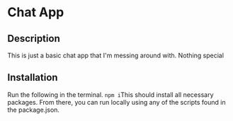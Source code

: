# Chat App

## Description
This is just a basic chat app that I'm messing around with. Nothing special

## Installation 
Run the following in the terminal.  ```npm i```This should install all necessary packages. From there, you can run locally using any of the scripts found in the package.json.  